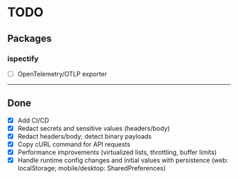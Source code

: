 # TODO

## Packages
### ispectify
- [ ] OpenTelemetry/OTLP exporter

---

## Done
- [x] Add CI/CD
- [x] Redact secrets and sensitive values (headers/body)
- [x] Redact headers/body; detect binary payloads
- [x] Copy cURL command for API requests
- [x] Performance improvements (virtualized lists, throttling, buffer limits)
- [x] Handle runtime config changes and initial values with persistence (web: localStorage; mobile/desktop: SharedPreferences)